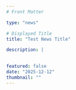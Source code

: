 ```yaml
---
# Front Matter

type: "news"

# Displayed Title
title: "Test News Title"

description: |
  

featured: false
date: "2025-12-12"
thumbnail: ""
---
```


<!-- Poster -->


